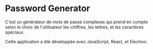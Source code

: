 # Password Generator

C'est un générateur de mots de passe complexes qui prend en compte selon le choix de l'utilisateur les chiffres, les lettres, et les caractères spéciaux.

Cette application a été développée avec JavaScript, React, et Electron.